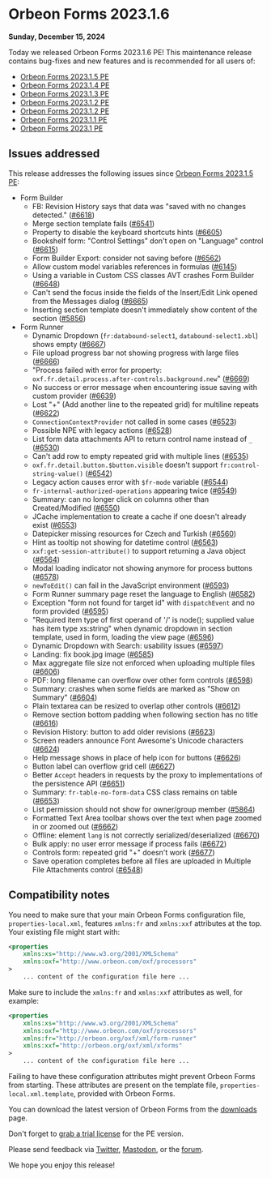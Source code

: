 # Orbeon Forms 2023.1.6

__Sunday, December 15, 2024__

Today we released Orbeon Forms 2023.1.6 PE! This maintenance release contains bug-fixes and new features and is recommended for all users of:

- [Orbeon Forms 2023.1.5 PE](orbeon-forms-2023.1.5.md)
- [Orbeon Forms 2023.1.4 PE](orbeon-forms-2023.1.4.md)
- [Orbeon Forms 2023.1.3 PE](orbeon-forms-2023.1.3.md)
- [Orbeon Forms 2023.1.2 PE](orbeon-forms-2023.1.2.md)
- [Orbeon Forms 2023.1.2 PE](orbeon-forms-2023.1.2.md)
- [Orbeon Forms 2023.1.1 PE](orbeon-forms-2023.1.1.md)
- [Orbeon Forms 2023.1 PE](orbeon-forms-2023.1.md)

## Issues addressed

This release addresses the following issues since [Orbeon Forms 2023.1.5 PE](orbeon-forms-2023.1.5.md):

- Form Builder
    - FB: Revision History says that data was "saved with no changes detected." ([\#6618](https://github.com/orbeon/orbeon-forms/issues/6618))
    - Merge section template fails ([\#6541](https://github.com/orbeon/orbeon-forms/issues/6541))
    - Property to disable the keyboard shortcuts hints ([\#6605](https://github.com/orbeon/orbeon-forms/issues/6605))
    - Bookshelf form: "Control Settings" don't open on "Language" control ([\#6615](https://github.com/orbeon/orbeon-forms/issues/6615))
    - Form Builder Export: consider not saving before ([\#6562](https://github.com/orbeon/orbeon-forms/issues/6562))
    - Allow custom model variables references in formulas ([\#6145](https://github.com/orbeon/orbeon-forms/issues/6145))
    - Using a variable in Custom CSS classes AVT crashes Form Builder ([\#6648](https://github.com/orbeon/orbeon-forms/issues/6648))
    - Can't send the focus inside the fields of the Insert/Edit Link opened from the Messages dialog ([\#6665](https://github.com/orbeon/orbeon-forms/issues/6665))
    - Inserting section template doesn't immediately show content of the section ([\#5856](https://github.com/orbeon/orbeon-forms/issues/5856))
- Form Runner
    - Dynamic Dropdown (`fr:databound-select1`, `databound-select1.xbl`) shows empty ([\#6667](https://github.com/orbeon/orbeon-forms/issues/6667))
    - File upload progress bar not showing progress with large files ([\#6666](https://github.com/orbeon/orbeon-forms/issues/6666))
    - "Process failed with error for property: `oxf.fr.detail.process.after-controls.background.new`" ([\#6669](https://github.com/orbeon/orbeon-forms/issues/6669))
    - No success or error message when encountering issue saving with custom provider ([\#6639](https://github.com/orbeon/orbeon-forms/issues/6639))
    - Lost "+" (Add another line to the repeated grid) for multiline repeats ([\#6622](https://github.com/orbeon/orbeon-forms/issues/6622))
    - `ConnectionContextProvider` not called in some cases ([\#6523](https://github.com/orbeon/orbeon-forms/issues/6523))
    - Possible NPE with legacy actions ([\#6528](https://github.com/orbeon/orbeon-forms/issues/6528))
    - List form data attachments API to return control name instead of `_` ([\#6530](https://github.com/orbeon/orbeon-forms/issues/6530))
    - Can't add row to empty repeated grid with multiple lines ([\#6535](https://github.com/orbeon/orbeon-forms/issues/6535))
    - `oxf.fr.detail.button.$button.visible` doesn't support `fr:control-string-value()` ([\#6542](https://github.com/orbeon/orbeon-forms/issues/6542))
    - Legacy action causes error with `$fr-mode` variable ([\#6544](https://github.com/orbeon/orbeon-forms/issues/6544))
    - `fr-internal-authorized-operations` appearing twice ([\#6549](https://github.com/orbeon/orbeon-forms/issues/6549))
    - Summary: can no longer click on columns other than Created/Modified ([\#6550](https://github.com/orbeon/orbeon-forms/issues/6550))
    - JCache implementation to create a cache if one doesn't already exist ([\#6553](https://github.com/orbeon/orbeon-forms/issues/6553))
    - Datepicker missing resources for Czech and Turkish ([\#6560](https://github.com/orbeon/orbeon-forms/issues/6560))
    - Hint as tooltip not showing for datetime control ([\#6563](https://github.com/orbeon/orbeon-forms/issues/6563))
    - `xxf:get-session-attribute()` to support returning a Java object ([\#6564](https://github.com/orbeon/orbeon-forms/issues/6564))
    - Modal loading indicator not showing anymore for process buttons ([\#6578](https://github.com/orbeon/orbeon-forms/issues/6578))
    - `newToEdit()` can fail in the JavaScript environment ([\#6593](https://github.com/orbeon/orbeon-forms/issues/6593))
    - Form Runner summary page reset the language to English ([\#6582](https://github.com/orbeon/orbeon-forms/issues/6582))
    - Exception "form not found for target id" with `dispatchEvent` and no form provided ([\#6595](https://github.com/orbeon/orbeon-forms/issues/6595))
    - "Required item type of first operand of '/' is node(); supplied value has item type xs:string" when dynamic dropdown in section template, used in form, loading the view page ([\#6596](https://github.com/orbeon/orbeon-forms/issues/6596))
    - Dynamic Dropdown with Search: usability issues ([\#6597](https://github.com/orbeon/orbeon-forms/issues/6597))
    - Landing: fix book.jpg image ([\#6585](https://github.com/orbeon/orbeon-forms/issues/6585))
    - Max aggregate file size not enforced when uploading multiple files ([\#6606](https://github.com/orbeon/orbeon-forms/issues/6606))
    - PDF: long filename can overflow over other form controls ([\#6598](https://github.com/orbeon/orbeon-forms/issues/6598))
    - Summary: crashes when some fields are marked as "Show on Summary" ([\#6604](https://github.com/orbeon/orbeon-forms/issues/6604))
    - Plain textarea can be resized to overlap other controls ([\#6612](https://github.com/orbeon/orbeon-forms/issues/6612))
    - Remove section bottom padding when following section has no title ([\#6616](https://github.com/orbeon/orbeon-forms/issues/6616))
    - Revision History: button to add older revisions ([\#6623](https://github.com/orbeon/orbeon-forms/issues/6623))
    - Screen readers announce Font Awesome's Unicode characters ([\#6624](https://github.com/orbeon/orbeon-forms/issues/6624))
    - Help message shows in place of help icon for buttons ([\#6626](https://github.com/orbeon/orbeon-forms/issues/6626))
    - Button label can overflow grid cell ([\#6627](https://github.com/orbeon/orbeon-forms/issues/6627))
    - Better `Accept` headers in requests by the proxy to implementations of the persistence API ([\#6651](https://github.com/orbeon/orbeon-forms/issues/6651))
    - Summary: `fr-table-no-form-data` CSS class remains on table ([\#6653](https://github.com/orbeon/orbeon-forms/issues/6653))
    - List permission should not show for owner/group member ([\#5864](https://github.com/orbeon/orbeon-forms/issues/5864))
    - Formatted Text Area toolbar shows over the text when page zoomed in or zoomed out ([\#6662](https://github.com/orbeon/orbeon-forms/issues/6662))
    - Offline: element `lang` is not correctly serialized/deserialized ([\#6670](https://github.com/orbeon/orbeon-forms/issues/6670))
    - Bulk apply: no user error message if process fails ([\#6672](https://github.com/orbeon/orbeon-forms/issues/6672))
    - Controls form: repeated grid "+" doesn't work ([\#6677](https://github.com/orbeon/orbeon-forms/issues/6677))
    - Save operation completes before all files are uploaded in Multiple File Attachments control ([\#6548](https://github.com/orbeon/orbeon-forms/issues/6548))

## Compatibility notes

You need to make sure that your main Orbeon Forms configuration file, `properties-local.xml`, features `xmlns:fr` and `xmlns:xxf` attributes at the top. Your existing file might start with:

```xml
<properties
    xmlns:xs="http://www.w3.org/2001/XMLSchema"
    xmlns:oxf="http://www.orbeon.com/oxf/processors"
>
    ... content of the configuration file here ...
```

Make sure to include the  `xmlns:fr` and `xmlns:xxf` attributes as well, for example:

```xml
<properties
    xmlns:xs="http://www.w3.org/2001/XMLSchema"
    xmlns:oxf="http://www.orbeon.com/oxf/processors"
    xmlns:fr="http://orbeon.org/oxf/xml/form-runner"
    xmlns:xxf="http://orbeon.org/oxf/xml/xforms"
>
    ... content of the configuration file here ...
```

Failing to have these configuration attributes might prevent Orbeon Forms from starting. These attributes are present on the template file, `properties-local.xml.template`, provided with Orbeon Forms.

You can download the latest version of Orbeon Forms from the [downloads](https://www.orbeon.com/download) page.

Don't forget to [grab a trial license](https://prod.orbeon.com/prod/fr/orbeon/register/new) for the PE version.

Please send feedback via [Twitter](https://twitter.com/orbeon), [Mastodon](https://mastodon.social/@orbeon), or the [forum](https://www.orbeon.com/community).

We hope you enjoy this release!
 